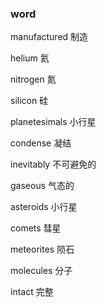 ### word

manufactured                                    制造

helium                                              氦

nitrogen                                           氮

silicon                                                 硅

planetesimals               					小行星

condense 											凝结

inevitably 										不可避免的

gaseous												气态的

asteroids											小行星

comets													彗星

meteorites												陨石

molecules 											分子

intact														完整

